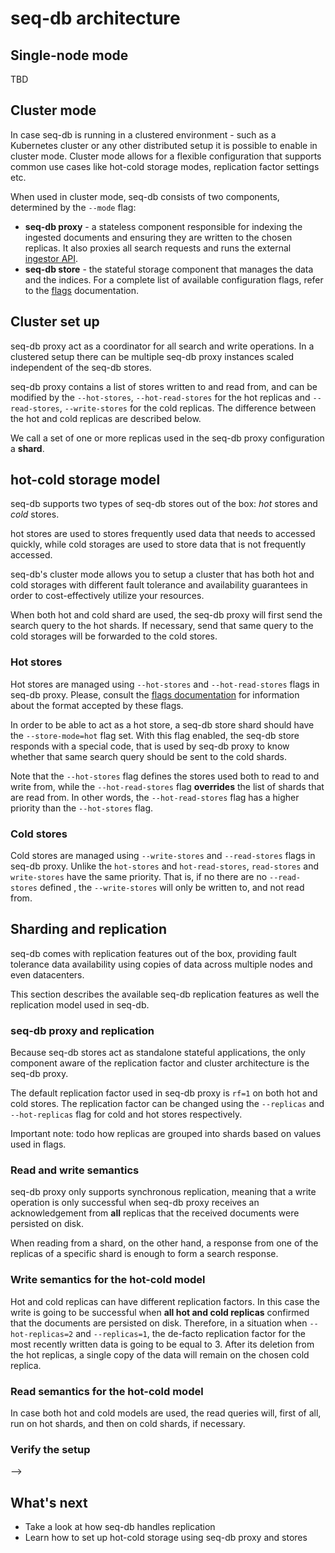 # seq-db architecture

## Single-node mode 
TBD

## Cluster mode
In case seq-db is running in a clustered environment - such as a Kubernetes cluster or any other distributed setup
it is possible to enable in cluster mode. 
Cluster mode allows for a flexible configuration that supports 
common use cases like hot-cold storage modes, replication factor settings etc.

When used in cluster mode, seq-db consists of two components,
determined by the `--mode` flag: 
- **seq-db proxy** - a stateless component responsible for indexing
the ingested documents and ensuring they are written to the chosen replicas. It also proxies all search requests and runs the external [ingestor API](06-ingestor-api.md).
- **seq-db store** - the stateful storage component that manages the data and the indices.
For a complete list of available configuration flags, refer to the [flags](02-flags.md) documentation.


## Cluster set up
seq-db proxy act as a coordinator for all search and 
write operations. In a clustered setup there can be multiple seq-db proxy instances scaled independent of the seq-db stores.

seq-db proxy contains a list of stores written to and read from, 
and can be modified by the `--hot-stores`, `--hot-read-stores` for the hot replicas 
and `--read-stores`, `--write-stores` for the cold replicas. The difference between the hot and cold replicas are described below.

We call a set of one or more replicas used in the seq-db proxy configuration a **shard**.


## hot-cold storage model
seq-db supports two types of seq-db stores out of the box: *hot* stores and *cold* stores. 

hot stores are used to stores frequently used data that needs to accessed quickly, while cold storages are used to store data that is not frequently accessed.

seq-db's cluster mode allows you to setup a cluster that has both hot and cold storages with different fault tolerance and availability guarantees in order to cost-effectively utilize your resources.

When both hot and cold shard are used, the seq-db proxy will first send the search query to the hot shards. If necessary, send that same  query to the cold storages  will be forwarded to the cold stores.


### Hot stores
Hot stores are managed using `--hot-stores` and  `--hot-read-stores` flags in seq-db proxy. Please, consult the [flags documentation](./02-flags) for information about the format accepted by these flags.

In order to be able to act as a hot store, a seq-db store shard should have the `--store-mode=hot` flag set. With this flag enabled, the seq-db store responds with a special code, that is used by seq-db proxy to know whether that same search query should be sent to the cold shards.

Note that the `--hot-stores` flag defines the stores used both to read to and write from, while the `--hot-read-stores` flag **overrides** the list of shards that are read from. In other words, the `--hot-read-stores` flag has a higher priority than the `--hot-stores` flag.

### Cold stores
Cold stores are managed using `--write-stores` and `--read-stores` flags in seq-db proxy.  Unlike the `hot-stores` and `hot-read-stores`, `read-stores` and `write-stores` have the same priority. That is, if no there are no `--read-stores` defined , the `--write-stores` will only be written to, and not read from. 

## Sharding and replication
seq-db comes with replication features out of the box, providing fault tolerance 
data availability using copies of data across multiple nodes and even datacenters.

This section describes the available seq-db replication features as well the 
replication model used in seq-db.

### seq-db proxy and replication
Because seq-db stores act as standalone stateful applications, 
the only component aware of the replication factor and cluster architecture 
is the seq-db proxy. 

The default replication factor used in seq-db proxy is `rf=1` on both hot and cold stores.
The replication factor can be changed using the `--replicas` and `--hot-replicas` flag 
for cold and hot stores respectively.

Important note: todo how replicas are grouped into shards based on values used in flags.


### Read and write semantics
seq-db proxy only supports synchronous replication, meaning that a write operation 
is only successful when seq-db proxy receives an acknowledgement 
from **all** replicas that the received documents were persisted on disk.

When reading from a shard, on the other hand, a response from one of the 
replicas of a specific shard is enough to form a search response. 


### Write semantics for the hot-cold model
Hot and cold replicas can have different replication factors.
In this case the write is going to be successful when **all hot and cold replicas** confirmed that the documents are persisted on disk. Therefore, in a situation when `--hot-replicas=2` and `--replicas=1`, the de-facto replication factor for the most recently written data is going to be equal to 3. After its deletion from the hot replicas, a single copy of the data will remain on the chosen cold replica.

### Read semantics for the hot-cold model
In case both hot and cold models are used, the read queries will, first of all, run on hot shards, and then on cold shards, if necessary.



<!-- 
## Quick local cluster setup

### Using the seq-db binary
You can easily set up a basic seq-db cluster on your machine using the compiled seq-db binary.
This setup will include a seq-db proxy and a seq-db store. 

Run the following command to start a seq-db store instance:
```bash
./seq-db --mode store 
         --mapping tests/data/mappings/tracing.yaml 
         --debug-addr :9201 
         --addr :9003
``` 

Start the seq-db proxy instance with:
```bash 
./seq-db --mode ingestor 
         --mapping tests/data/mappings/tracing.yaml  
         --hot-stores  localhost:9003
```


### Using docker 
<!--TBD-->

### Verify the setup
<!--TODO add few curl requests (cluster health, bulk, search)-->
 -->

## What's next
- Take a look at how seq-db handles replication
- Learn how to set up hot-cold storage using seq-db proxy and stores

